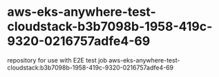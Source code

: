 # aws-eks-anywhere-test-cloudstack-b3b7098b-1958-419c-9320-0216757adfe4-69
repository for use with E2E test job aws-eks-anywhere-test-cloudstack:b3b7098b-1958-419c-9320-0216757adfe4-69
